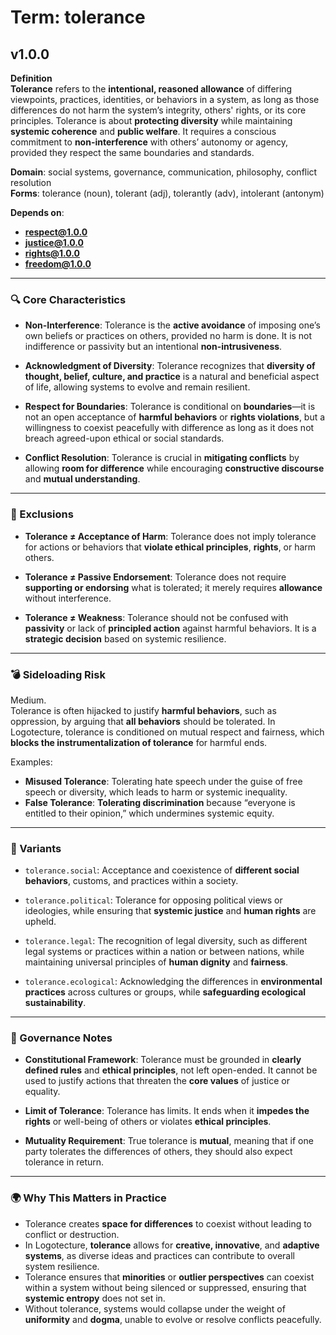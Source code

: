 # Term: tolerance

## v1.0.0

**Definition**  
**Tolerance** refers to the **intentional, reasoned allowance** of differing viewpoints, practices, identities, or behaviors in a system, as long as those differences do not harm the system’s integrity, others' rights, or its core principles. Tolerance is about **protecting diversity** while maintaining **systemic coherence** and **public welfare**. It requires a conscious commitment to **non-interference** with others’ autonomy or agency, provided they respect the same boundaries and standards.

**Domain**: social systems, governance, communication, philosophy, conflict resolution  
**Forms**: tolerance (noun), tolerant (adj), tolerantly (adv), intolerant (antonym)

**Depends on**:  
- **respect@1.0.0**  
- **justice@1.0.0**  
- **rights@1.0.0**  
- **freedom@1.0.0**

---

### 🔍 Core Characteristics

- **Non-Interference**: Tolerance is the **active avoidance** of imposing one’s own beliefs or practices on others, provided no harm is done. It is not indifference or passivity but an intentional **non-intrusiveness**.

- **Acknowledgment of Diversity**: Tolerance recognizes that **diversity of thought, belief, culture, and practice** is a natural and beneficial aspect of life, allowing systems to evolve and remain resilient.

- **Respect for Boundaries**: Tolerance is conditional on **boundaries**—it is not an open acceptance of **harmful behaviors** or **rights violations**, but a willingness to coexist peacefully with difference as long as it does not breach agreed-upon ethical or social standards.

- **Conflict Resolution**: Tolerance is crucial in **mitigating conflicts** by allowing **room for difference** while encouraging **constructive discourse** and **mutual understanding**.

---

### 🚫 Exclusions

- **Tolerance ≠ Acceptance of Harm**: Tolerance does not imply tolerance for actions or behaviors that **violate ethical principles**, **rights**, or harm others.

- **Tolerance ≠ Passive Endorsement**: Tolerance does not require **supporting or endorsing** what is tolerated; it merely requires **allowance** without interference.

- **Tolerance ≠ Weakness**: Tolerance should not be confused with **passivity** or lack of **principled action** against harmful behaviors. It is a **strategic decision** based on systemic resilience.

---

### 💣 Sideloading Risk

Medium.  
Tolerance is often hijacked to justify **harmful behaviors**, such as oppression, by arguing that **all behaviors** should be tolerated. In Logotecture, tolerance is conditioned on mutual respect and fairness, which **blocks the instrumentalization of tolerance** for harmful ends.

Examples:
- **Misused Tolerance**: Tolerating hate speech under the guise of free speech or diversity, which leads to harm or systemic inequality.
- **False Tolerance**: **Tolerating discrimination** because “everyone is entitled to their opinion,” which undermines systemic equity.

---

### 🔁 Variants

- `tolerance.social`: Acceptance and coexistence of **different social behaviors**, customs, and practices within a society.

- `tolerance.political`: Tolerance for opposing political views or ideologies, while ensuring that **systemic justice** and **human rights** are upheld.

- `tolerance.legal`: The recognition of legal diversity, such as different legal systems or practices within a nation or between nations, while maintaining universal principles of **human dignity** and **fairness**.

- `tolerance.ecological`: Acknowledging the differences in **environmental practices** across cultures or groups, while **safeguarding ecological sustainability**.

---

### 🔐 Governance Notes

- **Constitutional Framework**: Tolerance must be grounded in **clearly defined rules** and **ethical principles**, not left open-ended. It cannot be used to justify actions that threaten the **core values** of justice or equality.

- **Limit of Tolerance**: Tolerance has limits. It ends when it **impedes the rights** or well-being of others or violates **ethical principles**.

- **Mutuality Requirement**: True tolerance is **mutual**, meaning that if one party tolerates the differences of others, they should also expect tolerance in return.

---

### 🌍 Why This Matters in Practice

- Tolerance creates **space for differences** to coexist without leading to conflict or destruction.  
- In Logotecture, **tolerance** allows for **creative, innovative**, and **adaptive systems**, as diverse ideas and practices can contribute to overall system resilience.  
- Tolerance ensures that **minorities** or **outlier perspectives** can coexist within a system without being silenced or suppressed, ensuring that **systemic entropy** does not set in.  
- Without tolerance, systems would collapse under the weight of **uniformity** and **dogma**, unable to evolve or resolve conflicts peacefully.
